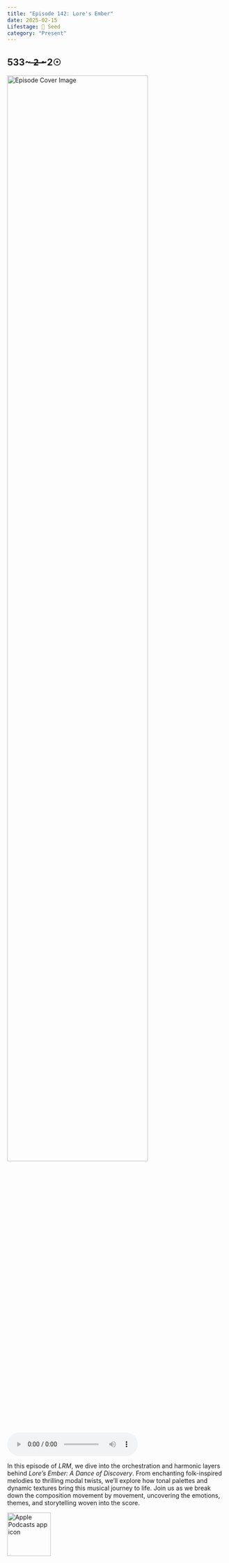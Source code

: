 ```yaml
---
title: "Episode 142: Lore's Ember"
date: 2025-02-15
Lifestage: 🌱 Seed
category: "Present"
---
```

## 533~ ̶2̶ ̶~2☉
<img src="https://artwork.captivate.fm/c90cd136-bd97-4993-89ca-88e1adbaa390/R609l2pn2qTv8NvfOFO30U5_.jpg" alt="Episode Cover Image" width=80%/>
<audio controls>
  <source src="https://podcasts.captivate.fm/media/0c5211ab-188d-4f65-ac3c-81778b4f3906/Lore-s-Ember-A-Dance-of-Discovery.mp3" type="audio/mpeg">
  Your browser does not support the audio element.
</audio>

<p>In this episode of <em>LRM</em>, we dive into the orchestration and harmonic layers behind <em>Lore’s Ember: A Dance of Discovery</em>. From enchanting folk-inspired melodies to thrilling modal twists, we’ll explore how tonal palettes and dynamic textures bring this musical journey to life. Join us as we break down the composition movement by movement, uncovering the emotions, themes, and storytelling woven into the score.</p>

<a href="https://podcasts.apple.com/us/podcast/living-room-music/id1608791560?tscg=30200&itsct=podcast_box_appicon&ls=1&mttnsubad=1608791560" style="display: inline-block;"><img src="https://toolbox.marketingtools.apple.com/api/v2/badges/app-icon-podcasts/standard/en-us" alt="Apple Podcasts app icon" style="width: 100px; height: 100px; vertical-align: middle; object-fit: contain;" /></a>
    